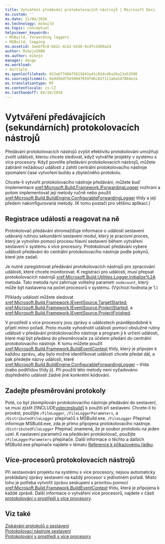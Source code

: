 ```yaml
---
title: Vytváření předávání protokolovacích nástrojů | Microsoft Docs
ms.custom: ''
ms.date: 11/04/2016
ms.technology: msbuild
ms.topic: conceptual
helpviewer_keywords:
- MSBuild, forwarding loggers
- MSBuild, logging
ms.assetid: 3aebf9c8-b62c-4cb2-b2d6-8cdfcd369a24
author: Mikejo5000
ms.author: mikejo
manager: douge
ms.workload:
- multiple
ms.openlocfilehash: 013a6f7484f5815841e41c02dc46a26a23a53596
ms.sourcegitcommit: 6a9d5bd75e50947659fd6c837111a6a547884e2a
ms.translationtype: MT
ms.contentlocale: cs-CZ
ms.lasthandoff: 04/16/2018
---
```

# <a name="creating-forwarding-loggers"></a>Vytváření předávajících (sekundárních) protokolovacích nástrojů
Předávání protokolovacích nástrojů zvýšit efektivitu protokolování umožňují zvolit události, kterou chcete sledovat, když vytváříte projekty v systému s více procesory. Když povolíte předávání protokolovacích nástrojů, můžete zabránit nežádoucí události z zahltí centrální protokolovacího nástroje zpomalení čase vytvoření buildu a zbytečného protokolu.  
  
 Chcete-li vytvořit protokolovacího nástroje předávání, můžete buď implementace <xref:Microsoft.Build.Framework.IForwardingLogger> rozhraní a potom implementovat její metody ručně nebo použít <xref:Microsoft.Build.BuildEngine.ConfigurableForwardingLogger> třídy a její předem nakonfigurovaná metody. (K tomu postačí pro většinu aplikací.)  
  
## <a name="register-events-and-respond-to-them"></a>Registrace události a reagovat na ně  
 Protokolovač předávání shromažďuje informace o událostí sestavení udávaný rutinou sekundární sestavení modul, který je pracovní proces, který je vytvořen pomocí procesu hlavní sestavení během vytváření sestavení v systému s více procesory. Protokolovač předávání vybere události předávání do centrální protokolovacího nástroje podle pokynů, které jste zadali.  
  
 Je nutné zaregistrovat předávání protokolovacích nástrojů pro zpracování události, které chcete monitorovat. K registraci pro události, musí přepsat protokolovacích nástrojů <xref:Microsoft.Build.Utilities.Logger.Initialize%2A> metoda. Tato metoda nyní zahrnuje volitelný parametr `nodecount`, který může být nastavena na počet procesorů v systému. (Výchozí hodnota je 1.)  
  
 Příklady událostí můžete sledovat <xref:Microsoft.Build.Framework.IEventSource.TargetStarted>, <xref:Microsoft.Build.Framework.IEventSource.ProjectStarted>, a <xref:Microsoft.Build.Framework.IEventSource.ProjectFinished>.  
  
 V prostředí s více procesory jsou zprávy o událostech pravděpodobně k přijetí mimo pořadí. Proto musíte vyhodnotit události pomocí obslužné rutiny události v předávání protokolovacího nástroje a program ji k určení události, které mají být předána do přesměrovače za účelem předání do centrální protokolovacího nástroje. K tomu můžete použít <xref:Microsoft.Build.Framework.BuildEventContext> třídy, který je připojen k každou zprávu, aby bylo možné identifikovat události chcete předat dál, a pak předejte názvy události, které <xref:Microsoft.Build.BuildEngine.ConfigurableForwardingLogger> – třída (nebo podtřídou třídy ji). Při použití této metody není vyžadováno dopředného události žádné jiné konkrétní kódování.  
  
## <a name="specify-a-forwarding-logger"></a>Zadejte přesměrování protokoly  
 Poté, co byl zkompilován protokolovacího nástroje předávání do sestavení, se musí zjistit [!INCLUDE[vstecmsbuild](../extensibility/internals/includes/vstecmsbuild_md.md)] k použití při sestavení. Chcete-li to provést, použijte `/FileLogger`, `/FileLoggerParameters`, a `/DistributedFileLogger` přepínačů s MSBuild.exe. `/FileLogger` Přepínač informuje MSBuild.exe, zda je přímo připojena protokolovacího nástroje. `/DistributedFileLogger` Přepínač znamená, že je soubor protokolu na jeden uzel. K nastavení parametrů na předávání protokolovač, použijte `/FileLoggerParameters` přepínače. Další informace o těchto a dalších MSBuild.exe přepínače najdete v tématu [Reference k příkazovému řádku](../msbuild/msbuild-command-line-reference.md).  
  
## <a name="multi-processor-aware-loggers"></a>Více-procesorů protokolovacích nástrojů  
 Při sestavování projektu na systému s více procesory, nejsou automaticky prokládaný zprávy sestavení na každý procesor v jednotném pořadí. Místo toho je potřeba vytvořit zprávu seskupení s prioritou pomocí <xref:Microsoft.Build.Framework.BuildEventContext> třídu, která je připojena k každé zprávě. Další informace o vytváření více procesorů, najdete v části [protokolování v prostředí s více procesory](../msbuild/logging-in-a-multi-processor-environment.md).  
  
## <a name="see-also"></a>Viz také  
 [Získávání protokolů o sestavení](../msbuild/obtaining-build-logs-with-msbuild.md)   
 [Protokolovací nástroje sestavení](../msbuild/build-loggers.md)   
 [Protokolování v prostředí s více procesory](../msbuild/logging-in-a-multi-processor-environment.md)